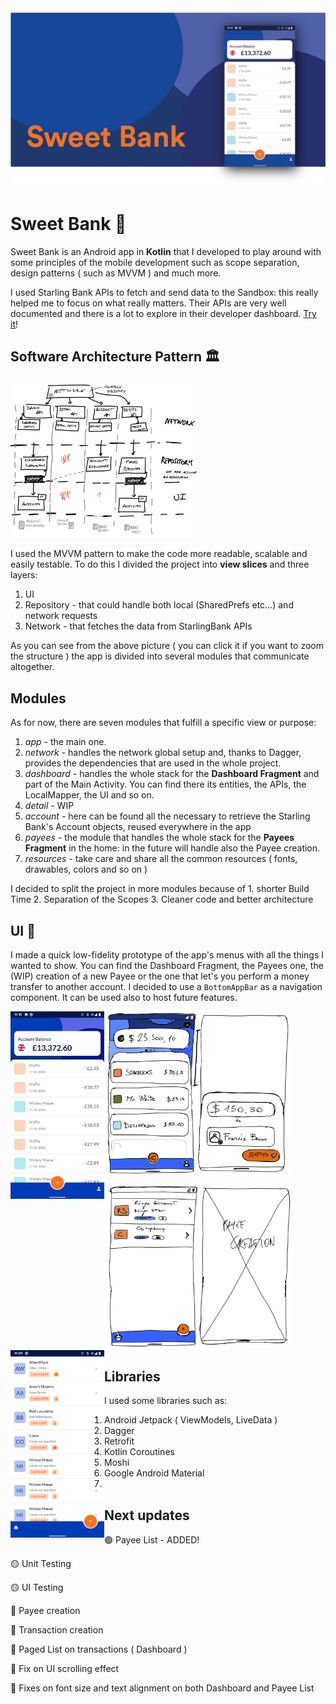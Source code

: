 
<img src="https://raw.githubusercontent.com/davidmarinangeli/Sweet-Bank/master/screenshots%20and%20cover%20images/cover_image.png" width="700"/>

# Sweet Bank 🍬
Sweet Bank is an Android app in **Kotlin** that I developed to play around with some principles of the mobile development such as scope separation, design patterns ( such as MVVM ) and much more.

I used Starling Bank APIs to fetch and send data to the Sandbox: this really helped me to focus on what really matters. Their APIs are very well documented and there is a lot to explore in their developer dashboard. [Try it](https://developer.starlingbank.com/docs)!

## Software Architecture Pattern 🏛
<img src="https://raw.githubusercontent.com/davidmarinangeli/Sweet-Bank/master/screenshots%20and%20cover%20images/AppStructure.png" width="300"/>

I used the MVVM pattern to make the code more readable, scalable and easily testable. To do this I divided the project into **view slices** and three layers:

1.  UI
2.  Repository - that could handle both local (SharedPrefs etc…) and network requests
3.  Network - that fetches the data from StarlingBank APIs

As you can see from the above picture ( you can click it if you want to zoom the structure ) the app is divided into several modules that communicate altogether.

## Modules
As for now, there are seven modules that fulfill a specific view or purpose:
1. *app* - the main one.
2. *network* - handles the network global setup and, thanks to Dagger, provides the dependencies that are used in the whole project.
3. *dashboard* - handles the whole stack for the **Dashboard Fragment** and part of the Main Activity. You can find there its entities, the APIs, the LocalMapper, the UI and so on.
4. *detail* - WIP
5. *account* - here can be found all the necessary to retrieve the Starling Bank's Account objects, reused everywhere in the app
6. *payees* - the module that handles the whole stack for the **Payees Fragment** in the home: in the future will handle also the Payee creation.
7. *resources* - take care and share all the common resources ( fonts, drawables, colors and so on )

I decided to split the project in more modules because of 1. shorter Build Time 2. Separation of the Scopes 3. Cleaner code and better architecture

## UI 🎨
I made a quick low-fidelity prototype of the app's menus with all the things I wanted to show. You can find the Dashboard Fragment, the Payees one, the (WIP) creation of a new Payee or the one that let's you perform a  money transfer to another account.
I decided to use a `BottomAppBar` as a navigation component. It can be used also to host future features.

<img style="float: center;" src="https://raw.githubusercontent.com/davidmarinangeli/Sweet-Bank/master/screenshots%20and%20cover%20images/Dashboard%2BsendMoneyCreation.png" width="300"/><img style="float: left;" src="https://raw.githubusercontent.com/davidmarinangeli/Sweet-Bank/master/screenshots%20and%20cover%20images/Screenshot_20200220-191016.png" height="300"/>

<img style="float: center;" src="https://raw.githubusercontent.com/davidmarinangeli/Sweet-Bank/master/screenshots%20and%20cover%20images/PayeeList%2BPayeeCreation.png" width="300"/><img style="float: left;" src="https://raw.githubusercontent.com/davidmarinangeli/Sweet-Bank/master/screenshots%20and%20cover%20images/Screenshot_20200220-191000.png" height="300"/>


## Libraries
I used some libraries such as:
 1. Android Jetpack ( ViewModels, LiveData )
 2. Dagger
 3. Retrofit
 4. Kotlin Coroutines
 5. Moshi
 6. Google Android Material
 7. 

## Next updates 

🟢 Payee List - ADDED!

🟡 Unit Testing

🟡 UI Testing

🔴 Payee creation

🔴 Transaction creation

🔴 Paged List on transactions ( Dashboard )

🔴 Fix on UI scrolling effect

🔴 Fixes on font size and text alignment on both Dashboard and Payee List

